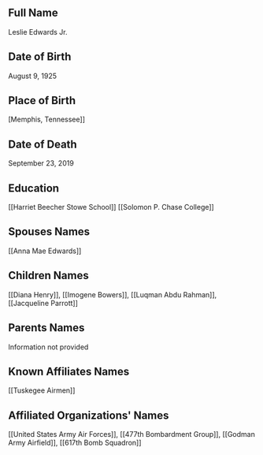 ## Full Name
Leslie Edwards Jr.

## Date of Birth
August 9, 1925

## Place of Birth
[Memphis, Tennessee]]

## Date of Death
September 23, 2019

## Education
[[Harriet Beecher Stowe School]]
[[Solomon P. Chase College]]

## Spouses Names
[[Anna Mae Edwards]]

## Children Names
[[Diana Henry]], [[Imogene Bowers]], [[Luqman Abdu Rahman]], [[Jacqueline Parrott]]

## Parents Names
Information not provided

## Known Affiliates Names
 [[Tuskegee Airmen]]

## Affiliated Organizations' Names
 [[United States Army Air Forces]], [[477th Bombardment Group]], [[Godman Army Airfield]], [[617th Bomb Squadron]]

